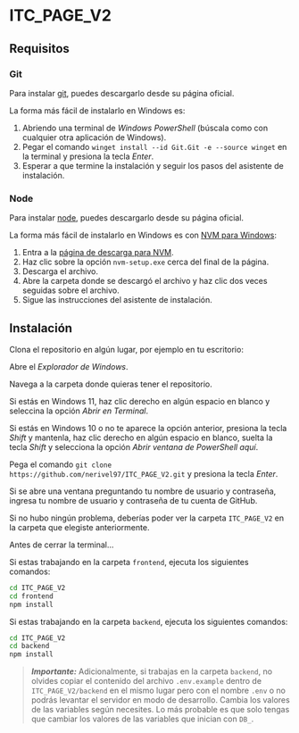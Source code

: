 # ITC_PAGE_V2

## Requisitos

### Git

Para instalar [git][git_download_page], puedes descargarlo desde su página oficial.

La forma más fácil de instalarlo en Windows es:

1. Abriendo una terminal de *Windows PowerShell* (búscala como con cualquier otra aplicación de Windows).
2. Pegar el comando `winget install --id Git.Git -e --source winget` en la terminal y presiona la tecla *Enter*.
3. Esperar a que termine la instalación y seguir los pasos del asistente de instalación.

### Node

Para instalar [node][node_download_page], puedes descargarlo desde su página oficial.

La forma más fácil de instalarlo en Windows es con [NVM para Windows][nvm_for_windows_download_page]:

1. Entra a la [página de descarga para NVM][nvm_for_windows_download_page].
2. Haz clic sobre la opción `nvm-setup.exe` cerca del final de la página.
3. Descarga el archivo.
4. Abre la carpeta donde se descargó el archivo y haz clic dos veces seguidas sobre el archivo.
5. Sigue las instrucciones del asistente de instalación.

## Instalación

Clona el repositorio en algún lugar, por ejemplo en tu escritorio:

Abre el *Explorador de Windows*.

Navega a la carpeta donde quieras tener el repositorio.

Si estás en Windows 11, haz clic derecho en algún espacio en blanco y seleccina la opción *Abrir en Terminal*.

Si estás en Windows 10 o no te aparece la opción anterior, presiona la tecla *Shift* y mantenla, haz clic derecho en algún espacio en blanco, suelta la tecla *Shift* y selecciona la opción *Abrir ventana de PowerShell aquí*.

Pega el comando `git clone https://github.com/nerivel97/ITC_PAGE_V2.git` y presiona la tecla *Enter*.

Si se abre una ventana preguntando tu nombre de usuario y contraseña, ingresa tu nombre de usuario y contraseña de tu cuenta de GitHub.

Si no hubo ningún problema, deberías poder ver la carpeta `ITC_PAGE_V2` en la carpeta que elegiste anteriormente.

Antes de cerrar la terminal...

Si estas trabajando en la carpeta `frontend`, ejecuta los siguientes comandos:

```bash
cd ITC_PAGE_V2
cd frontend
npm install
```

Si estas trabajando en la carpeta `backend`, ejecuta los siguientes comandos:

```bash
cd ITC_PAGE_V2
cd backend
npm install
```

> ***Importante:*** Adicionalmente, si trabajas en la carpeta `backend`, no olvides copiar el contenido del archivo `.env.example` dentro de `ITC_PAGE_V2/backend` en el mismo lugar pero con el nombre `.env` o no podrás levantar el servidor en modo de desarrollo. Cambia los valores de las variables según necesites. Lo más probable es que solo tengas que cambiar los valores de las variables que inician con `DB_`.

[git_download_page]: https://git-scm.com/downloads
[node_download_page]: https://nodejs.org/en/download
[nvm_for_windows_download_page]: https://github.com/coreybutler/nvm-windows/releases/tag/1.2.2


